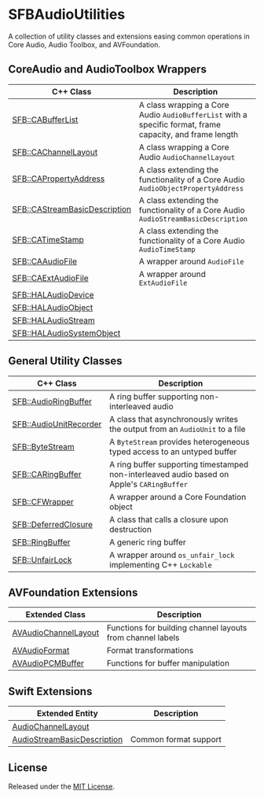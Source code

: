 # SFBAudioUtilities

A collection of utility classes and extensions easing common operations in Core Audio, Audio Toolbox, and AVFoundation.


## CoreAudio and AudioToolbox Wrappers

| C++ Class | Description |
| --- | --- |
| [SFB::CABufferList](SFBAudioBufferList.hpp) | A class wrapping a Core Audio `AudioBufferList` with a specific format, frame capacity, and frame length |
| [SFB::CAChannelLayout](SFBAudioChannelLayout.hpp) | A class wrapping a Core Audio `AudioChannelLayout` |
| [SFB::CAPropertyAddress](SFBCAPropertyAddress.hpp) | A class extending the functionality of a Core Audio `AudioObjectPropertyAddress` |
| [SFB::CAStreamBasicDescription](SFBCAStreamBasicDescription.hpp) | A class extending the functionality of a Core Audio `AudioStreamBasicDescription` |
| [SFB::CATimeStamp](SFBCATimeStamp.hpp) | A class extending the functionality of a Core Audio `AudioTimeStamp` |
| [SFB::CAAudioFile](SFBCAAudioFile.hpp) | A wrapper around `AudioFile` |
| [SFB::CAExtAudioFile](SFBCAExtAudioFile.hpp) | A wrapper around `ExtAudioFile` |
| [SFB::HALAudioDevice](SFBHALAudioDevice.hpp) | |
| [SFB::HALAudioObject](SFBHALAudioObject.hpp) | |
| [SFB::HALAudioStream](SFBHALAudioStream.hpp) | |
| [SFB::HALAudioSystemObject](SFBHALAudioSystemObject.hpp) | |

## General Utility Classes

| C++ Class | Description |
| --- | --- |
| [SFB::AudioRingBuffer](SFBAudioRingBuffer.hpp) | A ring buffer supporting non-interleaved audio |
| [SFB::AudioUnitRecorder](SFBAudioUnitRecorder.hpp) | A class that asynchronously writes the output from an `AudioUnit` to a file |
| [SFB::ByteStream](SFBByteStream.hpp) | A `ByteStream` provides heterogeneous typed access to an untyped buffer |
| [SFB::CARingBuffer](SFBCARingBuffer.hpp) | A ring buffer supporting timestamped non-interleaved audio based on Apple's `CARingBuffer` |
| [SFB::CFWrapper](SFBCFWrapper.hpp) | A wrapper around a Core Foundation object |
| [SFB::DeferredClosure](SFBDeferredClosure.hpp) | A class that calls a closure upon destruction |
| [SFB::RingBuffer](SFBRingBuffer.hpp) | A generic ring buffer |
| [SFB::UnfairLock](SFBUnfairLock.hpp) | A wrapper around `os_unfair_lock` implementing C++ `Lockable` |

## AVFoundation Extensions

| Extended Class | Description |
| --- | --- |
| [AVAudioChannelLayout](AVAudioChannelLayout+SFBChannelLabels.h) | Functions for building channel layouts from channel labels |
| [AVAudioFormat](AVAudioFormat+SFBFormatTransformation.h) | Format transformations |
| [AVAudioPCMBuffer](AVAudioPCMBuffer+SFBBufferUtilities.h) | Functions for buffer manipulation |

## Swift Extensions

| Extended Entity | Description |
| --- | --- |
| [AudioChannelLayout](AudioChannelLayout+SFBExtensions.swift) | |
| [AudioStreamBasicDescription](AudioStreamBasicDescription+SFBExtensions.swift) | Common format support |

## License

Released under the [MIT License](https://github.com/sbooth/SFBAudioUtilities/blob/main/LICENSE.txt).
